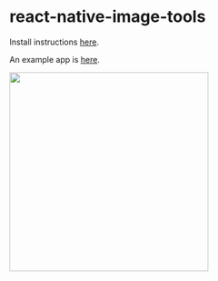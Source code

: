 # react-native-image-tools

Install instructions [here](./docs/install.md).

An example app is [here](https://github.com/npomfret/rn-image-tools-example).

<img src="docs/demo.gif" width="350">
